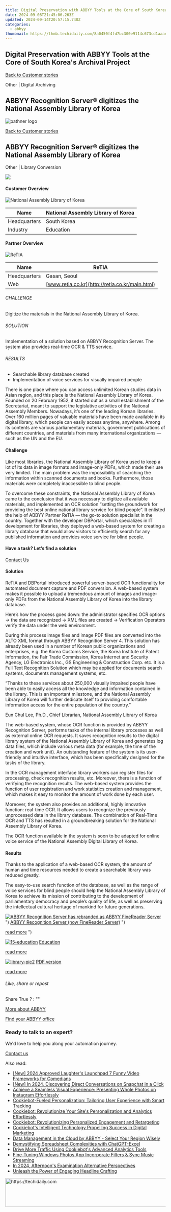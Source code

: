 ```yaml
---
title: Digital Preservation with ABBYY Tools at the Core of South Korea's Archival Project
date: 2024-09-08T21:45:06.263Z
updated: 2024-09-14T20:57:15.740Z
categories:
  - abbyy
thumbnail: https://thmb.techidaily.com/8a0450f4fd7bc300e9114c673cd1aaae00e28e53efb0dd838d2ce71919e2b2da.jpg
---
```


## Digital Preservation with ABBYY Tools at the Core of South Korea's Archival Project

[Back to Customer stories](https://tools.techidaily.com/abbyy/products/)

Other | Digital Archiving

## ABBYY Recognition Server® digitizes the National Assembly Library of Korea

![pathner logo](https://content.abbyy.com/-/media/project/abbyy/abbyy/logos-white/abbyy.png?h=40&iar=0&w=120)

[Back to Customer stories](https://tools.techidaily.com/abbyy/products/)

## ABBYY Recognition Server® digitizes the National Assembly Library of Korea

Other | Library Conversion 

![](https://static1.abbyy.com/abbyycommedia/15018/library-pic1.jpg) 

#### Customer Overview

![National Assembly Library of Korea](https://static1.abbyy.com/abbyycommedia/15025/library-logo.jpg) 

| Name         | National Assembly Library of Korea |
| ------------ | ---------------------------------- |
| Headquarters | South Korea                        |
| Industry     | Education                          |

#### Partner Overview

![ReTIA](https://static1.abbyy.com/abbyycommedia/14440/5-retia_logo.jpg) 

| Name         | ReTIA                                           |
| ------------ | ----------------------------------------------- |
| Headquarters | Gasan, Seoul                                    |
| Web          | [www.retia.co.kr](http://retia.co.kr/main.html) |

###### CHALLENGE

Digitize the materials in the National Assembly Library of Korea.

###### SOLUTION

Implementation of a solution based on ABBYY Recognition Server. The system also provides real-time OCR & TTS service.

###### RESULTS

* Searchable library database created
* Implementation of voice services for visually impaired people

There is one place where you can access unlimited Korean studies data in Asian region, and this place is the National Assembly Library of Korea. Founded on 20 February 1952, it started out as a small establishment of the Secretariat, meant to support the legislative activities of the National Assembly Members. Nowadays, it’s one of the leading Korean libraries. Over 160 million pages of valuable materials have been made available in its digital library, which people can easily access anytime, anywhere. Among its contents are various parliamentary materials, government publications of different countries, and materials from many international organizations — such as the UN and the EU.

#### Challenge

Like most libraries, the National Assembly Library of Korea used to keep a lot of its data in image formats and image-only PDFs, which made their use very limited. The main problem was the impossibility of searching the information within scanned documents and books. Furthermore, those materials were completely inaccessible to blind people.

To overcome these constraints, the National Assembly Library of Korea came to the conclusion that it was necessary to digitize all available materials, and implemented an OCR solution “setting the groundwork for providing the best online national library service for blind people”. It enlisted the help of ABBYY Partner ReTIA — the go-to solution specialist in the country. Together with the developer DBPortal, which specializes in IT development for libraries, they deployed a web-based system for creating a library database that would allow visitors to efficiently search for any published information and provides voice service for blind people.

#### Have a task? Let’s find a solution  

[Contact Us](https://tools.techidaily.com/abbyy/products/) 

#### Solution

ReTIA and DBPortal introduced powerful server-based OCR functionality for automated document capture and PDF conversion. A web-based system makes it possible to upload a tremendous amount of images and image-only PDFs from the National Assembly Library of Korea into the library database.

Here’s how the process goes down: the administrator specifies OCR options -> the data are recognized -> XML files are created -> Verification Operators verify the data under the web environment.

During this process image files and image PDF files are converted into the ALTO XML format through ABBYY Recognition Server 4\. This solution has already been used in a number of Korean public organizations and enterprises, e.g. the Korea Customs Service, the Korea Institute of Patent Information, the Fair Trade Commission, Korea Internet and Security Agency, LG Electronics Inc., GS Engineering & Construction Corp. etc. It is a Full Text Recognition Solution which may be applied for documents search systems, documents management systems, etc.

 “Thanks to these services about 250,000 visually impaired people have been able to easily access all the knowledge and information contained in the library. This is an important milestone, and the National Assembly Library of Korea will further dedicate itself to providing comfortable information access for the entire population of the country.”

 Eun Chul Lee, Ph.D., Chief Librarian, National Assembly Library of Korea

The web-based system, whose OCR function is provided by ABBYY Recognition Server, performs tasks of the internal library processes as well as external online OCR requests. It saves recognition results to the digital library system of the National Assembly Library of Korea and generates log data files, which include various meta data (for example, the time of the creation and work unit). An outstanding feature of the system is its user-friendly and intuitive interface, which has been specifically designed for the tasks of the library.

In the OCR management interface library workers can register files for processing, check recognition results, etc. Moreover, there is a function of verifying the recognition results. The web-based system provides the function of user registration and work statistics creation and management, which makes it easy to monitor the amount of work done by each user.

Moreover, the system also provides an additional, highly innovative function: real-time OCR. It allows users to recognize the previously unprocessed data in the library database. The combination of Real-Time OCR and TTS has resulted in a groundbreaking solution for the National Assembly Library of Korea.

The OCR function available in the system is soon to be adapted for online voice service of the National Assembly Digital Library of Korea.

#### Results

Thanks to the application of a web-based OCR system, the amount of human and time resources needed to create a searchable library was reduced greatly.

The easy-to-use search function of the database, as well as the range of voice services for blind people should help the National Assembly Library of Korea to achieve its mission of contributing to the development of parliamentary democracy and people’s quality of life, as well as preserving the intellectual cultural heritage of mankind for future generations.

[![ABBYY Recognition Server has rebranded as ABBYY FineReader Server](https://static4.abbyy.com/abbyycommedia/20638/11-frs-casepreview.jpg)](https://tools.techidaily.com/abbyy/products/) ") [ABBYY Recognition Server (now FineReader Server)](https://tools.techidaily.com/abbyy/products/) ") 

[read more](https://tools.techidaily.com/abbyy/products/) ") 

[![15-education](https://static1.abbyy.com/abbyycommedia/14365/15-education.jpg)](https://tools.techidaily.com/abbyy/products/) [Education](https://tools.techidaily.com/abbyy/products/) 

[read more](https://tools.techidaily.com/abbyy/products/) 

[![library-pic2](https://static1.abbyy.com/abbyycommedia/15019/library-pic2.jpg)](https://static2.abbyy.com/abbyycommedia/9010/case-study-national-assembly-library-of-korea-education-en.pdf "PDF version") [PDF version](https://static2.abbyy.com/abbyycommedia/9010/case-study-national-assembly-library-of-korea-education-en.pdf "PDF version") 

[read more](https://static2.abbyy.com/abbyycommedia/9010/case-study-national-assembly-library-of-korea-education-en.pdf "PDF version") 

###### Like, share or repost

Share  True ?  : "" 

[More about ABBYY](https://tools.techidaily.com/abbyy/products/) 

[Find your ABBYY office](https://tools.techidaily.com/abbyy/products/) 

### Ready to talk to an expert?

We'd love to help you along your automation journey.

[Contact us](https://tools.techidaily.com/abbyy/products/)

<ins class="adsbygoogle"
     style="display:block"
     data-ad-format="autorelaxed"
     data-ad-client="ca-pub-7571918770474297"
     data-ad-slot="1223367746"></ins>

<ins class="adsbygoogle"
     style="display:block"
     data-ad-client="ca-pub-7571918770474297"
     data-ad-slot="8358498916"
     data-ad-format="auto"
     data-full-width-responsive="true"></ins>

<span class="atpl-alsoreadstyle">Also read:</span>
<div><ul>
<li><a href="https://youtube-sure.techidaily.com/024-approved-laughters-launchpad-7-funny-video-frameworks-for-comedians/"><u>[New] 2024 Approved Laughter's Launchpad 7 Funny Video Frameworks for Comedians</u></a></li>
<li><a href="https://snapchat-videos.techidaily.com/new-in-2024-discovering-direct-conversations-on-snapchat-in-a-click/"><u>[New] In 2024, Discovering Direct Conversations on Snapchat in a Click</u></a></li>
<li><a href="https://techtrends.techidaily.com/achieve-a-seamless-visual-experience-presenting-whole-photos-on-instagram-effortlessly/"><u>Achieve a Seamless Visual Experience: Presenting Whole Photos on Instagram Effortlessly</u></a></li>
<li><a href="https://solve-hot.techidaily.com/cookiebot-fueled-personalization-tailoring-user-experience-with-smart-tracking/"><u>Cookiebot-Fueled Personalization: Tailoring User Experience with Smart Tracking</u></a></li>
<li><a href="https://solve-hot.techidaily.com/cookiebot-revolutionize-your-sites-personalization-and-analytics-effortlessly/"><u>Cookiebot: Revolutionize Your Site's Personalization and Analytics Effortlessly</u></a></li>
<li><a href="https://solve-hot.techidaily.com/cookiebot-revolutionizing-personalized-engagement-and-retargeting/"><u>Cookiebot: Revolutionizing Personalized Engagement and Retargeting</u></a></li>
<li><a href="https://solve-hot.techidaily.com/cookiebots-intelligent-technology-propelling-success-in-digital-marketing/"><u>Cookiebot's Intelligent Technology Propelling Success in Digital Marketing</u></a></li>
<li><a href="https://solve-hot.techidaily.com/data-management-in-the-cloud-by-abbyy-select-your-region-wisely/"><u>Data Management in the Cloud by ABBYY - Select Your Region Wisely</u></a></li>
<li><a href="https://tech-savvy.techidaily.com/demystifying-spreadsheet-complexities-with-chatgpt-excel/"><u>Demystifying Spreadsheet Complexities with ChatGPT-Excel</u></a></li>
<li><a href="https://solve-hot.techidaily.com/drive-more-traffic-using-cookiebots-advanced-analytics-tools/"><u>Drive More Traffic Using Cookiebot's Advanced Analytics Tools</u></a></li>
<li><a href="https://extra-hints.techidaily.com/fine-tuning-windows-photos-app-incorporate-filters-and-sync-music-streaming/"><u>Fine-Tuning Windows Photos App Incorporate Filters & Sync Music Streaming</u></a></li>
<li><a href="https://vp-tips.techidaily.com/in-2024-afternoons-examination-alternative-perspectives/"><u>In 2024, Afternoon's Examination Alternative Perspectives</u></a></li>
<li><a href="https://extra-lessons.techidaily.com/unleash-the-power-of-engaging-headline-crafting/"><u>Unleash the Power of Engaging Headline Crafting</u></a></li>
</ul></div>

<!-- affiliate ads begin -->
<a href="https://unicoeye.pxf.io/c/5597632/2134236/18498" target="_top" id="2134236">
  <img src="//a.impactradius-go.com/display-ad/18498-2134236" border="0" alt="https://techidaily.com" width="728" height="90"/>
</a>
<img height="0" width="0" src="https://unicoeye.pxf.io/i/5597632/2134236/18498" style="position:absolute;visibility:hidden;" border="0" />
<!-- affiliate ads end -->

